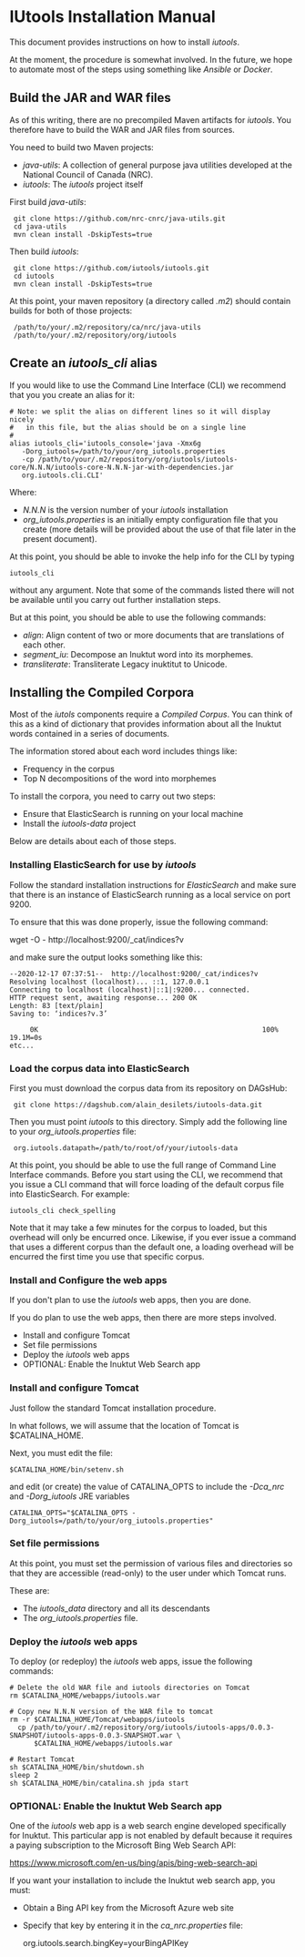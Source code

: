 # IUtools Installation Manual

This document provides instructions on how to install _iutools_. 

At the moment, the procedure is somewhat involved. In the future, 
we hope to automate most of the steps using something like _Ansible_ or _Docker_. 

## Build the JAR and WAR files
As of this writing, there are no precompiled Maven artifacts for _iutools_. You 
therefore have to build the WAR and JAR files from sources.

You need to build two Maven projects:
- _java-utils_: A collection of general purpose java utilities developed at the 
National Council of Canada (NRC).
- _iutools_: The _iutools_ project itself

First build _java-utils_:

     git clone https://github.com/nrc-cnrc/java-utils.git
     cd java-utils
     mvn clean install -DskipTests=true

Then build _iutools_:

     git clone https://github.com/iutools/iutools.git
     cd iutools
     mvn clean install -DskipTests=true
     
 At this point, your maven repository (a directory called _.m2_) should contain 
 builds for both of those projects:
 
     /path/to/your/.m2/repository/ca/nrc/java-utils
     /path/to/your/.m2/repository/org/iutools

## Create an _iutools_cli_ alias

If you would like to use the Command Line Interface (CLI) we recommend that you 
you create an alias for it:

    # Note: we split the alias on different lines so it will display nicely 
    #   in this file, but the alias should be on a single line
    #
    alias iutools_cli='iutools_console='java -Xmx6g 
       -Dorg_iutools=/path/to/your/org_iutools.properties 
       -cp /path/to/your/.m2/repository/org/iutools/iutools-core/N.N.N/iutools-core-N.N.N-jar-with-dependencies.jar
       org.iutools.cli.CLI'
       
Where:
- _N.N.N_ is the version number of your _iutools_ installation
- _org_iutools.properties_ is an initially empty 
configuration file that you create (more details will be provided about 
the use of that file later in the present document).

At this point, you should be able to invoke the help info for the 
CLI by typing

    iutools_cli
    
without any argument. Note that some of the commands listed there will not be 
available until you carry out further installation steps.

But at this point, you should be able to use the following commands:
- _align_: Align content of two or more documents that are translations of each other.
- _segment_iu_: Decompose an Inuktut word into its morphemes.
- _transliterate_: Transliterate Legacy inuktitut to Unicode.

## Installing the Compiled Corpora

Most of the _iutols_ components require a _Compiled Corpus_. You can think of 
this as a kind of dictionary that provides information about all the 
Inuktut words contained in a series of documents.

The information stored about each word includes things like:
- Frequency in the corpus
- Top N decompositions of the word into morphemes

To install the corpora, you need to carry out two steps:
- Ensure that ElasticSearch is running on your local machine
- Install the _iutools-data_ project

Below are details about each of those steps.

### Installing ElasticSearch for use by _iutools_

Follow the standard installation instructions for _ElasticSearch_ and make sure 
that there is an instance of ElasticSearch running as a local service on port 9200.

To ensure that this was done properly, issue the following command:

   wget -O - http://localhost:9200/_cat/indices?v

and make sure the output looks something like this:

    --2020-12-17 07:37:51--  http://localhost:9200/_cat/indices?v
    Resolving localhost (localhost)... ::1, 127.0.0.1
    Connecting to localhost (localhost)|::1|:9200... connected.
    HTTP request sent, awaiting response... 200 OK
    Length: 83 [text/plain]
    Saving to: ‘indices?v.3’

         0K                                                       100% 19.1M=0s
    etc...

    
### Load the corpus data into ElasticSearch

First you must download the corpus data from its repository on DAGsHub:

     git clone https://dagshub.com/alain_desilets/iutools-data.git
     
 Then you must point _iutools_ to this directory. Simply add the following line 
 to your _org_iutools.properties_ file: 

     org.iutools.datapath=/path/to/root/of/your/iutools-data
 
At this point, you should be able to use the full range of Command Line 
Interface commands. Before you start using the CLI, we recommend that you issue 
a CLI command that will force loading of the default corpus file into 
ElasticSearch. For example:

    iutools_cli check_spelling
    
Note that it may take a few minutes for the corpus to loaded, but this 
overhead will only be encurred once. Likewise, if you ever issue a command that 
uses a different corpus than the default one, a loading overhead will be encurred 
the first time you use that specific corpus.

### Install and Configure the web apps

If you don't plan to use the _iutools_ web apps, then you are done. 

If you do plan to use the web apps, then there are more steps involved.

- Install and configure Tomcat
- Set file permissions
- Deploy the _iutools_ web apps
- OPTIONAL: Enable the Inuktut Web Search app

### Install and configure Tomcat

Just follow the standard Tomcat installation procedure.

In what follows, we will assume that the location of Tomcat is $CATALINA_HOME.

Next, you must edit the file:

    $CATALINA_HOME/bin/setenv.sh
    
and edit (or create) the value of CATALINA_OPTS to include the _-Dca_nrc_ and 
_-Dorg_iutools_ JRE variables

    CATALINA_OPTS="$CATALINA_OPTS -Dorg_iutools=/path/to/your/org_iutools.properties"
    

### Set file permissions

At this point, you must set the permission of various files and directories so 
that they are accessible (read-only) to the user under which Tomcat runs.

These are:

- The _iutools_data_ directory and all its descendants
- The _org_iutools.properties_ file.  

### Deploy the _iutools_ web apps

To deploy (or redeploy) the _iutools_ web apps, issue the following commands:

    # Delete the old WAR file and iutools directories on Tomcat
    rm $CATALINA_HOME/webapps/iutools.war
    
    # Copy new N.N.N version of the WAR file to tomcat
    rm -r $CATALINA_HOME/Tomcat/webapps/iutools
      cp /path/to/your/.m2/repository/org/iutools/iutools-apps/0.0.3-SNAPSHOT/iutools-apps-0.0.3-SNAPSHOT.war \
          $CATALINA_HOME/webapps/iutools.war
    
    # Restart Tomcat
    sh $CATALINA_HOME/bin/shutdown.sh
    sleep 2
    sh $CATALINA_HOME/bin/catalina.sh jpda start

### OPTIONAL: Enable the Inuktut Web Search app

One of the _iutools_ web app is a web search engine developed specifically for 
Inuktut. This particular app is not enabled by default because it requires a 
paying subscription to the Microsoft Bing Web Search API:

https://www.microsoft.com/en-us/bing/apis/bing-web-search-api

If you want your installation to include the Inuktut web search app, you must:

- Obtain a Bing API key from the Microsoft Azure web site
- Specify that key by entering it in the _ca_nrc.properties_ file:

     org.iutools.search.bingKey=yourBingAPIKey
  
